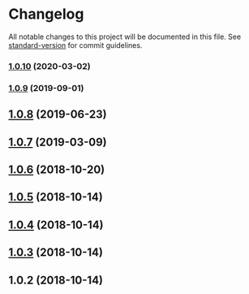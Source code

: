 # Changelog

All notable changes to this project will be documented in this file. See [standard-version](https://github.com/conventional-changelog/standard-version) for commit guidelines.

### [1.0.10](https://github.com/codeandcats/compare-lists/compare/v1.0.9...v1.0.10) (2020-03-02)

### [1.0.9](https://github.com/codeandcats/compare-lists/compare/v1.0.8...v1.0.9) (2019-09-01)

<a name="1.0.8"></a>
## [1.0.8](https://github.com/codeandcats/compare-lists/compare/v1.0.7...v1.0.8) (2019-06-23)



<a name="1.0.7"></a>
## [1.0.7](https://github.com/codeandcats/compare-lists/compare/v1.0.6...v1.0.7) (2019-03-09)



<a name="1.0.6"></a>
## [1.0.6](https://github.com/codeandcats/compare-lists/compare/v1.0.5...v1.0.6) (2018-10-20)



<a name="1.0.5"></a>
## [1.0.5](https://github.com/codeandcats/compare-lists/compare/v1.0.4...v1.0.5) (2018-10-14)



<a name="1.0.4"></a>
## [1.0.4](https://github.com/codeandcats/compare-lists/compare/v1.0.3...v1.0.4) (2018-10-14)



<a name="1.0.3"></a>
## [1.0.3](https://github.com/codeandcats/compare-lists/compare/v1.0.2...v1.0.3) (2018-10-14)



<a name="1.0.2"></a>
## 1.0.2 (2018-10-14)
